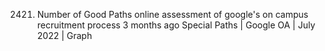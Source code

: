 2421. Number of Good Paths
online assessment of google's on campus recruitment process 3 months ago
Special Paths | Google OA | July 2022 | Graph
